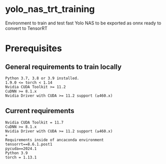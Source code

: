 # yolo_nas_trt_training
Environment to train and test fast Yolo NAS to be exported as onnx ready to convert to TensorRT


# Prerequisites
## General requirements to train locally

    Python 3.7, 3.8 or 3.9 installed.
    1.9.0 <= torch < 1.14 
    Nvidia CUDA Toolkit >= 11.2
    CuDNN >= 8.1.x
    Nvidia Driver with CUDA >= 11.2 support (≥460.x)

## Current requirements

    Nvidia CUDA Toolkit = 11.7
    CuDNN >= 8.1.x
    Nvidia Driver with CUDA >= 11.2 support (≥460.x)
    +
    Requirements inside of ancaconda environment
    tensorrt==8.6.1.post1
    pycuda==2024.1
    Python 3.9
    torch = 1.13.1
